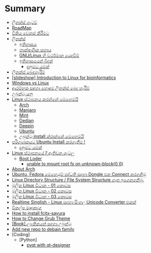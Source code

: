 # Summary

* [ලිනක්ස් ගැටව්](README.md)
* [RoadMap](todo.md)
* [විකිය වෙනස් කිරීමට](how-to-contribute.md)
* [ලිනක්ස්](undefined/README.md)
  * [ඉතිහාසය](undefined/undefined.md)
  * [තාක්ෂණික සහාය](undefined/undefined-1.md)
  * [GNU/Linux හි වර්ථමාන යෙදවීම්](undefined/gnu-linux.md)
  * [ඉතිහාසයෙන් බිදක්](undefined/undefined-2/README.md)
    * [දැනුමට යමක්](undefined/undefined-2/undefined.md)
* [ලිනක්ස් බෙදාහැරීම්](undefined-1.md)
* [\[slideshow\] Introduction to Linux for bioinformatics](slideshow.md)
* [Windows vs Linux](windows-vs-linux.md)
* [ආරම්භක සඳහා හොඳම ලිනක්ස් බෙදා හැරීම්](undefined-2.md)
* [උබුන්ටු යනු](undefined-3.md)
* [Linux ස්ථාපනය කරන්නේ මෙහෙමයි](linux/README.md)
  * [Arch](linux/arch.md)
  * [Manjaro](linux/manjaro.md)
  * [Mint](linux/mint.md)
  * [Dedian](linux/dedian.md)
  * [Deepin](linux/deepin.md)
  * [Ubuntu](linux/ubuntu.md)
  * [උබුන්ටු install ක්රාන්නේ මෙහෙමයි](linux/untitled.md)
* [පරිගණකයට Ubuntu Install කරගැනීම !](ubuntu-install/README.md)
  * [දැනුමට යමක්](ubuntu-install/undefined.md)
* [Linux ස්ථාපනයේ දී ඇතිවන ගැටලූ](linux-1/README.md)
  * [Boot Loder](linux-1/boot-loder/README.md)
    * [unable to mount root fs on unknown-block\(0 0\)](linux-1/boot-loder/unable-to-mount-root-fs-on-unknown-block-0-0.md)
* [About Arch](about-arch.md)
* [Ubuntu, Fedora මෙහෙයුම් පද්ධති සදහා Dongle එක Connect කරගනිමු](ubuntu-fedora-dongle-connect.md)
* [Linux Directory Structure / File System Structure ගැන ඉගෙනගනිමු.](linux-directory-structure-file-system-structure-..md)
* [මූලික Linux විධාන - 01 කොටස](linux-01.md)
* [මූලික Linux විධාන - 02 කොටස](linux-02.md)
* [මූලික Linux විධාන - 03 කොටස](linux-03.md)
* [Realtime Singlish - Linux සදහා සිංහල Unicode Converter එකක්](realtime-singlish-linux-unicode-converter.md)
* [විකල්ප මෘදුකාංග](undefined-4.md)
* [How to install fcitx-sayura](how-to-install-fcitx-sayura.md)
* [How to Change Grub Theme](how-to-change-grub-theme.md)
* [\[Book\] ලාංකිකයන් සදහා උබුන්ටු](more-infor.md)
* [Add new repo to debain family](add-new-repo-to-debain-family.md)
* [Coding]
  * [Python]
    * [pyqt with qt-designer](pyqt-getting-started-with-pyqt-and-qt-designer.md)
